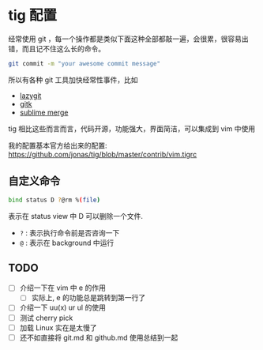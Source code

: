 # tig 配置

经常使用 git ，每一个操作都是类似下面这种全部都敲一遍，会很累，很容易出错，而且记不住这么长的命令。
```sh
git commit -m "your awesome commit message"
```
所以有各种 git 工具加快经常性事件，比如
- [lazygit](https://github.com/jesseduffield/lazygit)
- [gitk](https://git-scm.com/docs/gitk/)
- [sublime merge](https://www.sublimemerge.com/)

tig 相比这些而言而言，代码开源，功能强大，界面简洁，可以集成到 vim 中使用

我的配置基本官方给出来的配置: https://github.com/jonas/tig/blob/master/contrib/vim.tigrc
## 自定义命令
```sh
bind status D ?@rm %(file)
```
表示在 status view 中 D 可以删除一个文件.
- `?` : 表示执行命令前是否咨询一下
- `@` : 表示在 background 中运行

## TODO
- [ ] 介绍一下在 vim 中 e 的作用
  - [ ] 实际上, e 的功能总是跳转到第一行了
- [ ] 介绍一下 uu(x) ur ul 的使用
- [ ] 测试 cherry pick
- [ ] 加载 Linux 实在是太慢了
- [ ] 还不如直接将 git.md 和 github.md 使用总结到一起
